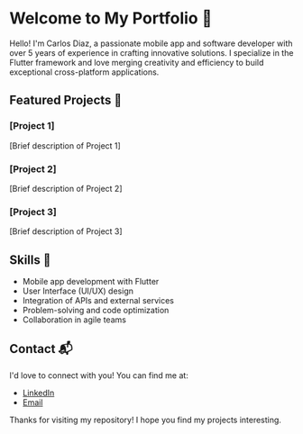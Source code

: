 # Welcome to My Portfolio 👋

Hello! I'm Carlos Diaz, a passionate mobile app and software developer with over 5 years of experience in crafting innovative solutions. I specialize in the Flutter framework and love merging creativity and efficiency to build exceptional cross-platform applications.

## Featured Projects 🚀

### [Project 1]

[Brief description of Project 1]

### [Project 2]

[Brief description of Project 2]

### [Project 3]

[Brief description of Project 3]

## Skills 🔧

- Mobile app development with Flutter
- User Interface (UI/UX) design
- Integration of APIs and external services
- Problem-solving and code optimization
- Collaboration in agile teams

## Contact 📬

I'd love to connect with you! You can find me at:

- [LinkedIn](#)
- [Email](#)

Thanks for visiting my repository! I hope you find my projects interesting.
